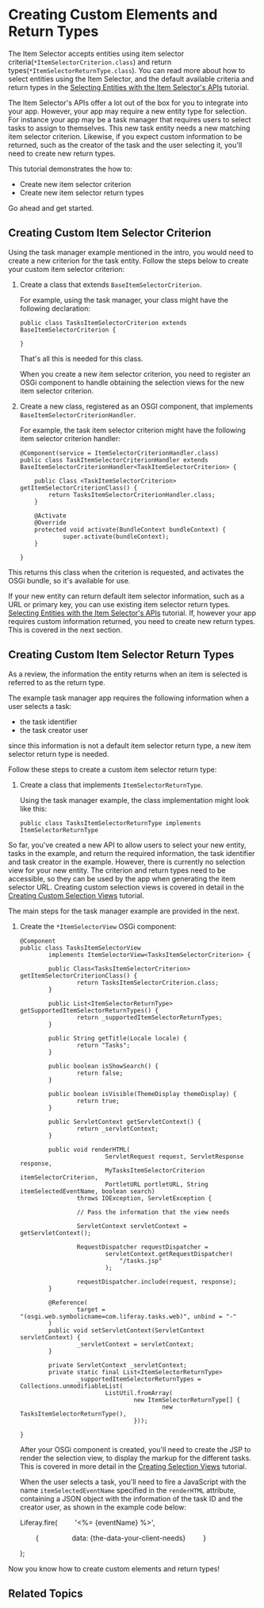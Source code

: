 # Creating Custom Elements and Return Types [](id=creating-custom-elements-and-return-types)

The Item Selector accepts entities using item selector 
criteria(`*ItemSelectorCriterion.class`) and return 
types(`*ItemSelectorReturnType.class`). You can read more about how to select 
entities using the Item Selector, and the default available criteria and return 
types in the [Selecting Entities with the Item Selector's APIs](/develop/tutorials/-/knowledge_base/7-0/selecting-entities-using-the-item-selector-api) 
tutorial.

The Item Selector's APIs offer a lot out of the box for you to integrate into 
your app. However, your app may require a new entity type for selection. For 
instance your app may be a task manager that requires users to select tasks to 
assign to themselves. This new task entity needs a new matching item selector 
criterion. Likewise, if you expect custom information to be returned, such as 
the creator of the task and the user selecting it, you'll need to create new 
return types.

This tutorial demonstrates the how to:

- Create new item selector criterion
- Create new item selector return types

Go ahead and get started.

## Creating Custom Item Selector Criterion [](id=creating-custom-item-selector-criterion)

Using the task manager example mentioned in the intro, you would need to create 
a new criterion for the task entity. Follow the steps below to create your 
custom item selector criterion:

1.  Create a class that extends `BaseItemSelectorCriterion`.

    For example, using the task manager, your class might have the following 
    declaration:

        public class TasksItemSelectorCriterion extends 
        BaseItemSelectorCriterion {
        
        }
        
    That's all this is needed for this class.
    
    <!-- Is this always the case? Or would there be more info within the class?
    For instance, this FlickrItemSelectorCriterion test class contains more info:
    https://github.com/liferay/liferay-portal/blob/3bca2ff579a2fa7d01c423d98c5c7e9e7cbd4314/modules/apps/collaboration/item-selector/item-selector-web/src/test/java/com/liferay/item/selector/web/internal/FlickrItemSelectorCriterion.java
    I'm guessing that was just for test purposes though?-->

    When you create a new item selector criterion, you need to register an OSGi 
    component to handle obtaining the selection views for the new item 
    selector criterion.

2.  Create a new class, registered as an OSGI component, that implements 
    `BaseItemSelectorCriterionHandler`.

    For example, the task item selector criterion might have the following item 
    selector criterion handler:

        @Component(service = ItemSelectorCriterionHandler.class)
        public class TaskItemSelectorCriterionHandler extends 
        BaseItemSelectorCriterionHandler<TaskItemSelectorCriterion> {

            public Class <TaskItemSelectorCriterion> getItemSelectorCriterionClass() {
                return TasksItemSelectorCriterionHandler.class;
            }
            
            @Activate
            @Override
            protected void activate(BundleContext bundleContext) {
                    super.activate(bundleContext);
            }
    
        }

        
This returns this class when the criterion is requested, and activates the OSGi 
bundle, so it's available for use.
<!-- Is that correct? I updated the code example to include the bundle activation. -->

If your new entity can return default item selector information, such as a URL 
or primary key, you can use existing item selector return types. 
[Selecting Entities with the Item Selector's APIs](/develop/tutorials/-/knowledge_base/7-0/selecting-entities-using-the-item-selector-api) 
tutorial. If, however your app requires custom information returned, you need to 
create new return types. This is covered in the next section.

## Creating Custom Item Selector Return Types [](id=creating-custom-item-selector-return-types)

As a review, the information the entity returns when an item is selected is
referred to as the return type.

The example task manager app requires the following information when a user 
selects a task:

- the task identifier
- the task creator user

since this information is not a default item selector return type, a new item 
selector return type is needed.

Follow these steps to create a custom item selector return type:

1.  Create a class that implements `ItemSelectorReturnType`.

    Using the task manager example, the class implementation might look like 
    this:

        public class TasksItemSelectorReturnType implements 
        ItemSelectorReturnType

<!-- What else goes in this class. What is an example of content for the class? 
For example this class is populated with much more informaiton: https://github.com/liferay/liferay-portal/blob/2960360870ae69360861a720136e082a06c5548f/modules/apps/collaboration/item-selector/item-selector-taglib/src/main/java/com/liferay/item/selector/taglib/ItemSelectorRepositoryEntryBrowserReturnTypeUtil.java

What would example code for the task manager example app possibly look like?

We need to provide a more solid example for developers.
-->

So far, you've created a new API to allow users to select your new entity, tasks 
in the example, and return the required information, the task identifier and
task creator in the example. However, there is currently no selection view for
your new entity. The criterion and return types need to be accessible, so they 
can be used by the app when generating the item selector URL. Creating custom 
selection views is covered in detail in the [Creating Custom Selection Views](/develop/tutorials/-/knowledge_base/7-0/creating-custom-selection-views) 
tutorial.

The main steps for the task manager example are provided in the next.

1.  Create the `*ItemSelectorView` OSGi component:
        
        @Component
        public class TasksItemSelectorView
                implements ItemSelectorView<TasksItemSelectorCriterion> {
        
                public Class<TasksItemSelectorCriterion>
        getItemSelectorCriterionClass() {
                        return TasksItemSelectorCriterion.class;
                }
        
                public List<ItemSelectorReturnType>
        getSupportedItemSelectorReturnTypes() {
                        return _supportedItemSelectorReturnTypes;
                }
        
                public String getTitle(Locale locale) {
                        return "Tasks";
                }
        
                public boolean isShowSearch() {
                        return false;
                }
        
                public boolean isVisible(ThemeDisplay themeDisplay) {
                        return true;
                }
        
                public ServletContext getServletContext() {
                        return _servletContext;
                }
        
                public void renderHTML(
                                ServletRequest request, ServletResponse
        response,
                                MyTasksItemSelectorCriterion
        itemSelectorCriterion,
                                PortletURL portletURL, String
        itemSelectedEventName, boolean search)
                        throws IOException, ServletException {
        
                        // Pass the information that the view needs
        
                        ServletContext servletContext = getServletContext();
        
                        RequestDispatcher requestDispatcher =
                                servletContext.getRequestDispatcher(
                                    "/tasks.jsp"
                                );
        
                        requestDispatcher.include(request, response);
                }
        
                @Reference(
                        target =
        "(osgi.web.symbolicname=com.liferay.tasks.web)", unbind = "-"
                )
                public void setServletContext(ServletContext servletContext) {
                        _servletContext = servletContext;
                }
        
                private ServletContext _servletContext;
                private static final List<ItemSelectorReturnType>
                        _supportedItemSelectorReturnTypes =
        Collections.unmodifiableList(
                                ListUtil.fromArray(
                                        new ItemSelectorReturnType[] {
                                                new
        TasksItemSelectorReturnType(),
                                        }));
        
        }
        

    After your OSGi component is created, you'll need to create the JSP to
    render the selection view, to display the markup for the different tasks.
    This is covered in more detail in the [Creating Selection Views]() tutorial.
    
    <!-- What would this JSP possibly look like for the example? -->
    
    When the user selects a task, you'll need to fire a JavaScript with the name
    `itemSelectedEventName` specified in the `renderHTML` attribute, containing
    a JSON object with the information of the task ID and the creator user, as
    shown in the example code below:
    
    Liferay.fire(
            '<%= {eventName} %>',
    
            {
                    data: {the-data-your-client-needs}
            }
    
    );
    
    <!-- What would this code look like completed? -->
    
Now you know how to create custom elements and return types!

## Related Topics
    

